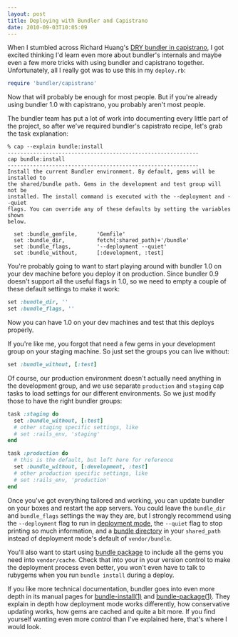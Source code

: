```yaml
---
layout: post
title: Deploying with Bundler and Capistrano
date: 2010-09-03T10:05:09
---
```


When I stumbled across Richard Huang's [DRY bundler in capistrano][], I
got excited thinking I'd learn even more about bundler's internals and
maybe even a few more tricks with using bundler and capistrano together.
Unfortunately, all I really got was to use this in my `deploy.rb`:

```ruby
require 'bundler/capistrano'
```

Now that will probably be enough for most people. But if you're already
using bundler 1.0 with capistrano, you probably aren't most people.

The bundler team has put a lot of work into documenting every little
part of the project, so after we've required bundler's capistrato
recipe, let's grab the task explanation:

```shell
% cap --explain bundle:install
------------------------------------------------------------
cap bundle:install
------------------------------------------------------------
Install the current Bundler environment. By default, gems will be installed to
the shared/bundle path. Gems in the development and test group will not be
installed. The install command is executed with the --deployment and --quiet
flags. You can override any of these defaults by setting the variables shown
below.

  set :bundle_gemfile,      'Gemfile'
  set :bundle_dir,          fetch(:shared_path)+'/bundle'
  set :bundle_flags,        '--deployment --quiet'
  set :bundle_without,      [:development, :test]
```

You're probably going to want to start playing around with bundler 1.0
on your dev machine before you deploy it on production. Since bundler
0.9 doesn't support all the useful flags in 1.0, so we need to empty a
couple of these default settings to make it work:

```ruby
set :bundle_dir, ''
set :bundle_flags, ''
```

Now you can have 1.0 on your dev machines and test that this deploys
properly.

If you're like me, you forgot that need a few gems in your development
group on your staging machine. So just set the groups you can live
without:

```ruby
set :bundle_without, [:test]
```

Of course, our production environment doesn't actually need anything in
the development group, and we use separate `production` and `staging`
cap tasks to load settings for our different environments. So we just
modify those to have the right bundler groups:

```ruby
task :staging do
  set :bundle_without, [:test]
  # other staging specific settings, like
  # set :rails_env, 'staging'
end

task :production do
  # this is the default, but left here for reference
  set :bundle_without, [:development, :test]
  # other production specific settings, like
  # set :rails_env, 'production'
end
```

Once you've got everything tailored and working, you can update bundler
on your boxes and restart the app servers. You could leave the
`bundle_dir` and `bundle_flags` settings the way they are, but I
strongly recommend using the `--deployment` flag to run in [deployment
mode][], the `--quiet` flag to stop printing so much information, and a
[bundle directory][] in your `shared_path` instead of deployment mode's
default of `vendor/bundle`.

You'll also want to start using [bundle package][] to include all the
gems you need into `vendor/cache`. Check that into your in your version
control to make the deployment process even better, you won't even have
to talk to rubygems when you run `bundle install` during a deploy.

If you like more technical documentation, bundler goes into even more
depth in its manual pages for [bundle-install(1)][] and
[bundle-package(1)][]. They explain in depth how deployment mode works
differently, how conservative updating works, how gems are cached and
quite a bit more. If you find yourself wanting even more control than
I've explained here, that's where I would look.

  [DRY bundler in capistrano]: http://rails-bestpractices.com/posts/51-dry-bundler-in-capistrano
  [deployment mode]: http://gembundler.com/deploying.html
  [bundle directory]: http://gembundler.com/bundle_install.html
  [bundle package]: http://gembundler.com/bundle_package.html
  [bundle-install(1)]: http://gembundler.com/man/bundle-install.1.html
  [bundle-package(1)]: http://gembundler.com/man/bundle-package.1.html
